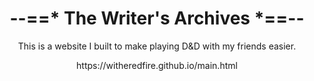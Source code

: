 <h1 align=center>--==* The Writer's Archives *==--</h1>

<p align=center>This is a website I built to make playing D&amp;D with my friends easier.</p>

<p align=center>https://witheredfire.github.io/main.html</p>
